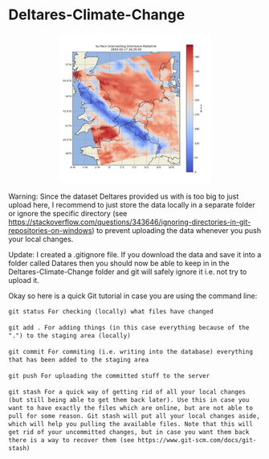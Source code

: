 # Deltares-Climate-Change

<p align="center">
  <img width="300" height="300" src="heatmap.png">
</p>

Warning: Since the dataset Deltares provided us with is too big to just upload here, I recommend to just store the data locally in a separate folder or ignore the specific directory (see https://stackoverflow.com/questions/343646/ignoring-directories-in-git-repositories-on-windows) to prevent uploading the data whenever you push your local changes.

Update: I created a .gitignore file. If you download the data and save it into a folder called Datares then you should now be able to keep in in the Deltares-Climate-Change folder and git will safely ignore it i.e. not try to upload it.


Okay so here is a quick Git tutorial in case you are using the command line:

    git status For checking (locally) what files have changed

    git add . For adding things (in this case everything because of the ".") to the staging area (locally)

    git commit For commiting (i.e. writing into the database) everything that has been added to the staging area

    git push For uploading the committed stuff to the server
    
    git stash For a quick way of getting rid of all your local changes (but still being able to get them back later). Use this in case you want to have exactly the files which are online, but are not able to pull for some reason. Git stash will put all your local changes aside, which will help you pulling the available files. Note that this will get rid of your uncommitted changes, but in case you want them back there is a way to recover them (see https://www.git-scm.com/docs/git-stash)

